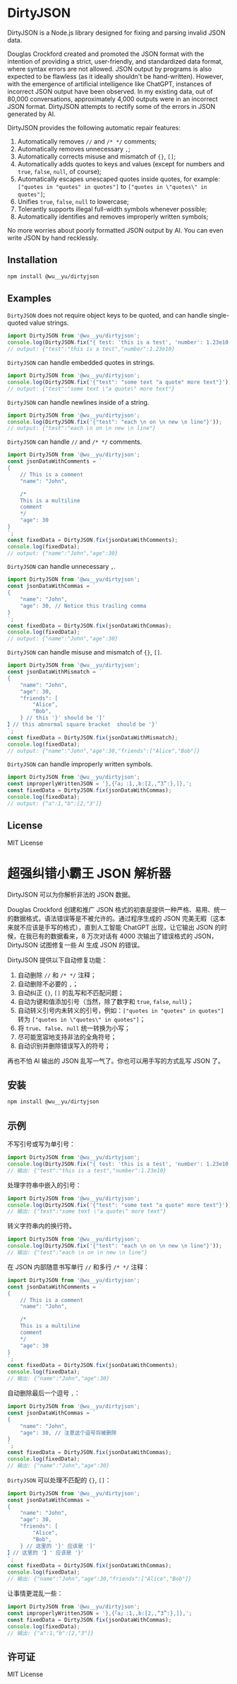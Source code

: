 # DirtyJSON

DirtyJSON is a Node.js library designed for fixing and parsing invalid JSON data.

Douglas Crockford created and promoted the JSON format with the intention of providing a strict, user-friendly, and standardized data format, where syntax errors are not allowed. JSON output by programs is also expected to be flawless (as it ideally shouldn't be hand-written). However, with the emergence of artificial intelligence like ChatGPT, instances of incorrect JSON output have been observed. In my existing data, out of 80,000 conversations, approximately 4,000 outputs were in an incorrect JSON format. DirtyJSON attempts to rectify some of the errors in JSON generated by AI.


DirtyJSON provides the following automatic repair features:

1. Automatically removes `//` and `/* */` comments;
2. Automatically removes unnecessary `,`;
3. Automatically corrects misuse and mismatch of `{}`, `[]`;
4. Automatically adds quotes to keys and values (except for numbers and `true`, `false`, `null`, of course);
5. Automatically escapes unescaped quotes inside quotes, for example: `["quotes in "quotes" in quotes"]` to `["quotes in \"quotes\" in quotes"]`;
6. Unifies `true`, `false`, `null` to lowercase;
7. Tolerantly supports illegal full-width symbols whenever possible;
8. Automatically identifies and removes improperly written symbols;

No more worries about poorly formatted JSON output by AI. You can even write JSON by hand recklessly.

## Installation

```bash
npm install @wu__yu/dirtyjson
```

## Examples

`DirtyJSON` does not require object keys to be quoted, and can handle single-quoted value strings.

```javascript
import DirtyJSON from '@wu__yu/dirtyjson';
console.log(DirtyJSON.fix("{ test: 'this is a test', 'number': 1.23e10 }"));
// output: {"test":"this is a test","number":1.23e10}
```

`DirtyJSON` can handle embedded quotes in strings.

```javascript
import DirtyJSON from '@wu__yu/dirtyjson';
console.log(DirtyJSON.fix('{"test": "some text "a quote" more text"}'));
// output: {"test":"some text \"a quote\" more text"}
```

`DirtyJSON` can handle newlines inside of a string.

```javascript
import DirtyJSON from '@wu__yu/dirtyjson';
console.log(DirtyJSON.fix('{"test": "each \n on \n new \n line"}'));
// output: {"test":"each \n on \n new \n line"}
```

`DirtyJSON` can handle `//` and `/* */` comments.

```javascript
import DirtyJSON from '@wu__yu/dirtyjson';
const jsonDataWithComments = `
{
    // This is a comment
    "name": "John",

    /*
    This is a multiline
    comment
    */
    "age": 30
}
`;
const fixedData = DirtyJSON.fix(jsonDataWithComments);
console.log(fixedData);
// output: {"name":"John","age":30}
```

`DirtyJSON` can handle unnecessary `,`.

```javascript
import DirtyJSON from '@wu__yu/dirtyjson';
const jsonDataWithCommas = `
{
    "name": "John",
    "age": 30, // Notice this trailing comma
}
`;
const fixedData = DirtyJSON.fix(jsonDataWithCommas);
console.log(fixedData);
// output: {"name":"John","age":30}
```

`DirtyJSON` can handle misuse and mismatch of `{}`, `[]`.

```javascript
import DirtyJSON from '@wu__yu/dirtyjson';
const jsonDataWithMismatch = `
{
    "name": "John",
    "age": 30,
    "friends": [
        "Alice",
        "Bob",
    } // this '}' should be ']'
】// this abnormal square bracket  should be '}'
`;
const fixedData = DirtyJSON.fix(jsonDataWithMismatch);
console.log(fixedData);
// output: {"name":"John","age":30,"friends":["Alice","Bob"]}
```

`DirtyJSON` can handle improperly written symbols.

```javascript
import DirtyJSON from '@wu__yu/dirtyjson';
const improperlyWrittenJSON = '},{「a」:1,,b:[2,,“3”:},]},';
const fixedData = DirtyJSON.fix(jsonDataWithCommas);
console.log(fixedData);
// output: {"a":1,"b":[2,"3"]}
```

## License

MIT License

# 超强纠错小霸王 JSON 解析器

DirtyJSON 可以为你解析非法的 JSON 数据。

Douglas Crockford 创建和推广 JSON 格式的初衷是提供一种严格、易用、统一的数据格式，语法错误等是不被允许的。通过程序生成的 JSON 完美无暇（这本来就不应该是手写的格式），直到人工智能 ChatGPT 出现，让它输出 JSON 的时候，在我已有的数据看来，8 万次对话有 4000 次输出了错误格式的 JSON，DirtyJSON 试图修复一些 AI 生成 JSON 的错误。

DirtyJSON 提供以下自动修复功能：

1. 自动删除 `//` 和 `/* */` 注释；
2. 自动删除不必要的 `,`；
3. 自动纠正 `{}`, `[]` 的乱写和不匹配问题；
4. 自动为键和值添加引号（当然，除了数字和 `true`, `false`, `null`)；
5. 自动转义引号内未转义的引号，例如：`["quotes in "quotes" in quotes"]` 转为 `["quotes in \"quotes\" in quotes"]`；
6. 将 `true`、`false`、`null` 统一转换为小写；
7. 尽可能宽容地支持非法的全角符号；
8. 自动识别并删除错误写入的符号；

再也不怕 AI 输出的 JSON 乱写一气了。你也可以用手写的方式乱写 JSON 了。

## 安装

```bash
npm install @wu__yu/dirtyjson
```

## 示例

不写引号或写为单引号：

```javascript
import DirtyJSON from '@wu__yu/dirtyjson';
console.log(DirtyJSON.fix("{ test: 'this is a test', 'number': 1.23e10 }"));
// 输出: {"test":"this is a test","number":1.23e10}
```

处理字符串中嵌入的引号：

```javascript
import DirtyJSON from '@wu__yu/dirtyjson';
console.log(DirtyJSON.fix('{"test": "some text "a quote" more text"}'));
// 输出: {"test":"some text \"a quote\" more text"}
```

转义字符串内的换行符。

```javascript
import DirtyJSON from '@wu__yu/dirtyjson';
console.log(DirtyJSON.fix('{"test": "each \n on \n new \n line"}'));
// 输出: {"test":"each \n on \n new \n line"}
```

在 JSON 内部随意书写单行 `//` 和多行 `/* */` 注释：

```javascript
import DirtyJSON from '@wu__yu/dirtyjson';
const jsonDataWithComments = `
{
    // This is a comment
    "name": "John",

    /*
    This is a multiline
    comment
    */
    "age": 30
}
`;
const fixedData = DirtyJSON.fix(jsonDataWithComments);
console.log(fixedData);
// 输出: {"name":"John","age":30}
```

自动删除最后一个逗号 `,`：

```javascript
import DirtyJSON from '@wu__yu/dirtyjson';
const jsonDataWithCommas = `
{
    "name": "John",
    "age": 30, // 注意这个逗号将被删除
}
`;
const fixedData = DirtyJSON.fix(jsonDataWithCommas);
console.log(fixedData);
// 输出: {"name":"John","age":30}
```

`DirtyJSON` 可以处理不匹配的 `{}`, `[]`：

```javascript
import DirtyJSON from '@wu__yu/dirtyjson';
const jsonDataWithCommas = `
{
    "name": "John",
    "age": 30,
    "friends": [
        "Alice",
        "Bob",
    } // 这里的 '}' 应该是 ']'
】// 这里的 '】' 应该是 '}'
`;
const fixedData = DirtyJSON.fix(jsonDataWithCommas);
console.log(fixedData);
// 输出: {"name":"John","age":30,"friends":["Alice","Bob"]}
```

让事情更混乱一些：

```javascript
import DirtyJSON from '@wu__yu/dirtyjson';
const improperlyWrittenJSON = '},{「a」:1,,b:[2,,“3”:},]},';
const fixedData = DirtyJSON.fix(jsonDataWithCommas);
console.log(fixedData);
// 输出: {"a":1,"b":[2,"3"]}
```

## 许可证

MIT License
